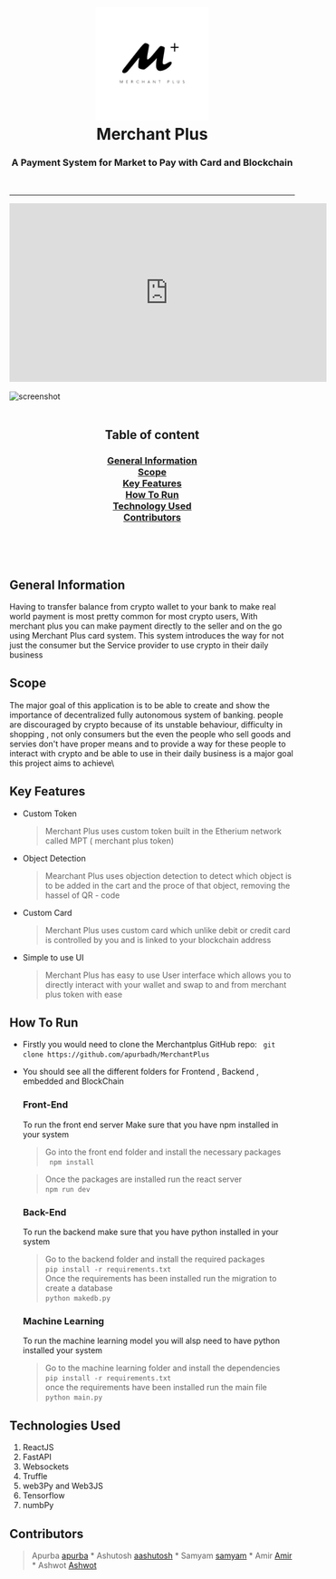 <h1 align="center">
  <br>
  <img src="./static/merchant.jpg" alt="Markdownify" width="200">
  <br>
  Merchant Plus
  <br>
</h1>

<h3 align="center">
<b> A Payment System for Market to Pay with Card and Blockchain </b> 
</h3>
<br>
<hr>
<iframe width="560" height="315" src="https://www.youtube.com/embed/tmNpKoXsG6s" title="YouTube video player" frameborder="0" allow="accelerometer; autoplay; clipboard-write; encrypted-media; gyroscope; picture-in-picture" allowfullscreen></iframe>

  ![screenshot](static/website_layout.gif)
  <br>
<br>
  <div align ="center">
<h2> Table of content</h2>
<h3>
  <a href="#general-information">General Information</a> <br>
  <a href="#scope">Scope</a> <br>
  <a href="#key-features">Key Features</a> <br>
  <a href="#how-to-run">How To Run</a> <br>
  <a href="#technologies-used">Technology Used</a> <br>
  <a href="#contributors">Contributors</a> 
  </h3>
</div>
<br>
<br>
<br>

## General Information

  Having to transfer balance from crypto wallet to your bank to make real world payment is most pretty common for most crypto users, With merchant plus you can make payment directly to the seller and on the go using Merchant Plus card system. This system introduces the way for not just the consumer but the Service provider to use crypto in their daily business

## Scope
The major goal of this application is to be able to create and show the importance of decentralized fully autonomous system of banking. people are discouraged by crypto because of its unstable behaviour, difficulty in shopping , not only consumers but the even the people who sell goods and servies don't have proper means and to provide a way for these people to interact with crypto and be able to use in their daily business is a major goal this project aims to achieve\

## Key Features
* Custom Token

   > Merchant Plus uses custom token built in the Etherium network called MPT ( merchant plus token) 

* Object Detection 

  > Mearchant Plus uses objection detection to detect which object is to be added in the cart and the proce of that object, removing the hassel of QR - code

* Custom Card

  > Merchant Plus uses custom card which unlike debit or credit card is controlled by you and is linked to your blockchain address

* Simple to use UI

  > Merchant Plus has easy to use User interface which allows you to directly interact with your wallet and swap to and from merchant plus token with ease 


## How To Run
* Firstly you would need to clone the Merchantplus  GitHub repo:
   ``` git clone https://github.com/apurbadh/MerchantPlus```
* You should see all the different folders for Frontend , Backend , embedded and BlockChain 

  <h3> Front-End </h3>
    To run the front end server Make sure that you have npm installed in your system

    > Go into the front end folder and install the necessary packages <br>
     ``` npm install``` 

    > Once the packages are installed run the react server\
    ``` npm run dev ```

  <h3> Back-End </h3>

  To run the backend make sure that you have python installed in your system  <br>
   > Go to the backend folder and install the required packages <br>
   ``` pip install -r requirements.txt ``` <br>
   > Once the requirements has been installed run the migration to create a database <br>
   ``` python makedb.py ```

   <h3>Machine Learning </h3>
   To run the  machine learning model you will alsp need to have python installed your system <br>
  
    >Go to the machine learning folder and install the dependencies <br>
    ```pip install -r requirements.txt ``` <br>
    > once the requirements have been installed run the main file <br>
    ```python main.py ```



## Technologies Used

 1. ReactJS 
 2. FastAPI
 3. Websockets
 4. Truffle 
 5. web3Py and Web3JS
 6. Tensorflow
 7. numbPy
 


## Contributors

> Apurba  [apurba](https://github.com/apurbadh) *
> Ashutosh  [aashutosh](https://github.com/ashshelby) * 
>Samyam [samyam](https://github.com/SamyamShrestha) *
> Amir [Amir](https://github.com/amirshapkota) * 
>Ashwot [Ashwot](https://github.com/Ashwot-Acharya)

<!-- ## Related

[markdownify-web](https://github.com/amitmerchant1990/markdownify-web) - Web version of Markdownify

## Support -->

